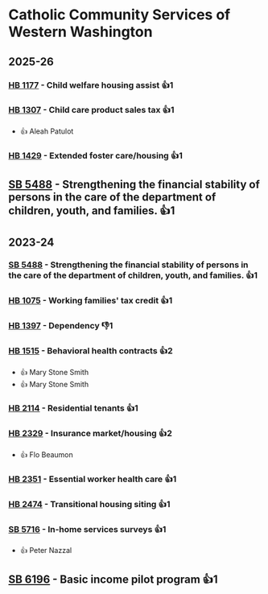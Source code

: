 # Catholic Community Services of Western Washington
## 2025-26

### [HB 1177](/bill/2025-26/hb/1177/) - Child welfare housing assist 👍1  

### [HB 1307](/bill/2025-26/hb/1307/) - Child care product sales tax 👍1  
* 👍 Aleah Patulot

### [HB 1429](/bill/2025-26/hb/1429/) - Extended foster care/housing 👍1  

## [SB 5488](/bill/2025-26/sb/5488/) - Strengthening the financial stability of persons in the care of the department of children, youth, and families. 👍1  

## 2023-24

### [SB 5488](/bill/2023-24/sb/5488/) - Strengthening the financial stability of persons in the care of the department of children, youth, and families. 👍1  

### [HB 1075](/bill/2023-24/hb/1075/) - Working families' tax credit 👍1  

### [HB 1397](/bill/2023-24/hb/1397/) - Dependency  👎1 

### [HB 1515](/bill/2023-24/hb/1515/) - Behavioral health contracts 👍2  
* 👍 Mary Stone Smith
* 👍 Mary Stone Smith

### [HB 2114](/bill/2023-24/hb/2114/) - Residential tenants 👍1  

### [HB 2329](/bill/2023-24/hb/2329/) - Insurance market/housing 👍2  
* 👍 Flo Beaumon

### [HB 2351](/bill/2023-24/hb/2351/) - Essential worker health care 👍1  

### [HB 2474](/bill/2023-24/hb/2474/) - Transitional housing siting 👍1  

### [SB 5716](/bill/2023-24/sb/5716/) - In-home services surveys 👍1  
* 👍 Peter Nazzal

## [SB 6196](/bill/2023-24/sb/6196/) - Basic income pilot program 👍1  
